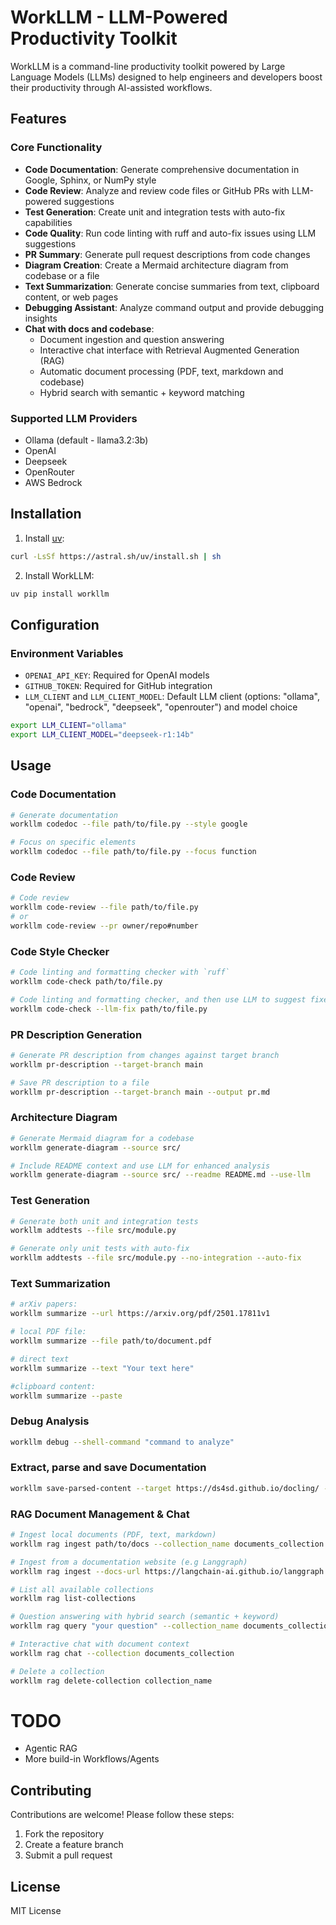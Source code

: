 # WorkLLM - LLM-Powered Productivity Toolkit

WorkLLM is a command-line productivity toolkit powered by Large Language Models (LLMs) designed to help engineers and developers boost their productivity through AI-assisted workflows.

## Features

### Core Functionality
- **Code Documentation**: Generate comprehensive documentation in Google, Sphinx, or NumPy style
- **Code Review**: Analyze and review code files or GitHub PRs with LLM-powered suggestions
- **Test Generation**: Create unit and integration tests with auto-fix capabilities
- **Code Quality**: Run code linting with ruff and auto-fix issues using LLM suggestions
- **PR Summary**: Generate pull request descriptions from code changes
- **Diagram Creation**: Create a Mermaid architecture diagram from codebase or a file
- **Text Summarization**: Generate concise summaries from text, clipboard content, or web pages
- **Debugging Assistant**: Analyze command output and provide debugging insights
- **Chat with docs and codebase**: 
  - Document ingestion and question answering 
  - Interactive chat interface with Retrieval Augmented Generation (RAG)
  - Automatic document processing (PDF, text, markdown and codebase)
  - Hybrid search with semantic + keyword matching

### Supported LLM Providers
- Ollama (default - llama3.2:3b)
- OpenAI 
- Deepseek 
- OpenRouter 
- AWS Bedrock 
## Installation

1. Install [uv](https://github.com/astral-sh/uv):
```bash
curl -LsSf https://astral.sh/uv/install.sh | sh
```

2. Install WorkLLM:
```bash
uv pip install workllm
```

## Configuration

### Environment Variables
- `OPENAI_API_KEY`: Required for OpenAI models
- `GITHUB_TOKEN`: Required for GitHub integration
- `LLM_CLIENT` and `LLM_CLIENT_MODEL`: Default LLM client (options: "ollama", "openai", "bedrock", "deepseek", "openrouter") and model choice

```bash
export LLM_CLIENT="ollama"
export LLM_CLIENT_MODEL="deepseek-r1:14b"
```

## Usage

### Code Documentation
```bash
# Generate documentation
workllm codedoc --file path/to/file.py --style google

# Focus on specific elements
workllm codedoc --file path/to/file.py --focus function
```

### Code Review

```bash
# Code review
workllm code-review --file path/to/file.py
# or
workllm code-review --pr owner/repo#number
```

### Code Style Checker

```bash
# Code linting and formatting checker with `ruff`
workllm code-check path/to/file.py

# Code linting and formatting checker, and then use LLM to suggest fixes
workllm code-check --llm-fix path/to/file.py
```

### PR Description Generation

```bash 
# Generate PR description from changes against target branch
workllm pr-description --target-branch main

# Save PR description to a file
workllm pr-description --target-branch main --output pr.md
```

### Architecture Diagram

```bash
# Generate Mermaid diagram for a codebase
workllm generate-diagram --source src/

# Include README context and use LLM for enhanced analysis
workllm generate-diagram --source src/ --readme README.md --use-llm
```

### Test Generation

```bash
# Generate both unit and integration tests
workllm addtests --file src/module.py

# Generate only unit tests with auto-fix
workllm addtests --file src/module.py --no-integration --auto-fix
```

### Text Summarization

```bash
# arXiv papers: 
workllm summarize --url https://arxiv.org/pdf/2501.17811v1

# local PDF file: 
workllm summarize --file path/to/document.pdf

# direct text 
workllm summarize --text "Your text here"

#clipboard content: 
workllm summarize --paste
```

### Debug Analysis

```bash
workllm debug --shell-command "command to analyze"
```

### Extract, parse and save Documentation

```bash
workllm save-parsed-content --target https://ds4sd.github.io/docling/ --save_path "./docs/test.md"
```

### RAG Document Management & Chat

```bash
# Ingest local documents (PDF, text, markdown)
workllm rag ingest path/to/docs --collection_name documents_collection

# Ingest from a documentation website (e.g Langgraph)
workllm rag ingest --docs-url https://langchain-ai.github.io/langgraph --collection langgraph

# List all available collections
workllm rag list-collections

# Question answering with hybrid search (semantic + keyword)
workllm rag query "your question" --collection_name documents_collection

# Interactive chat with document context
workllm rag chat --collection documents_collection

# Delete a collection
workllm rag delete-collection collection_name
```

# TODO
- Agentic RAG
- More build-in Workflows/Agents


## Contributing

Contributions are welcome! Please follow these steps:

1. Fork the repository
2. Create a feature branch
3. Submit a pull request

## License

MIT License
